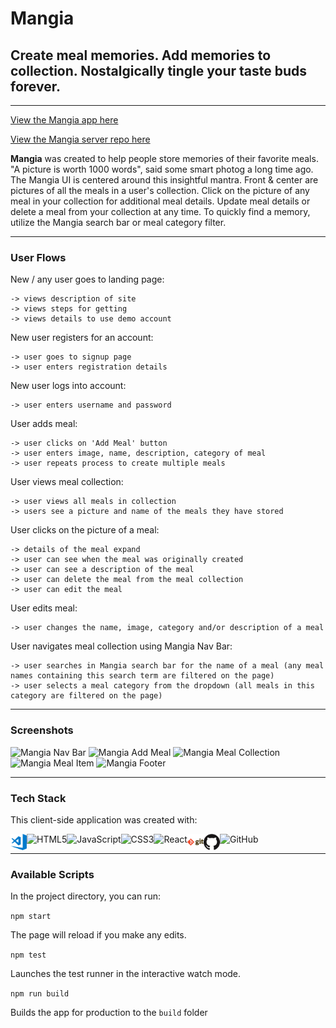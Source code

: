 # Mangia

## Create meal memories. Add memories to collection. Nostalgically tingle your taste buds forever.

---

[View the Mangia app here](https://mangia-client.vercel.app/meals)

[View the Mangia server repo here](https://github.com/sean21johnson/mangia-server)

**Mangia** was created to help people store memories of their favorite meals. "A picture is worth 1000 words", said some smart photog a long time ago. The Mangia UI is centered around this insightful mantra. Front & center are pictures of all the meals in a user's collection. Click on the picture of any meal in your collection for additional meal details. Update meal details or delete a meal from your collection at any time. To quickly find a memory, utilize the Mangia search bar or meal category filter. 

---

### User Flows

New / any user goes to landing page:

    -> views description of site
    -> views steps for getting 
    -> views details to use demo account

New user registers for an account:

    -> user goes to signup page
    -> user enters registration details

New user logs into account:

    -> user enters username and password

User adds meal:

    -> user clicks on 'Add Meal' button
    -> user enters image, name, description, category of meal
    -> user repeats process to create multiple meals

User views meal collection:

    -> user views all meals in collection
    -> users see a picture and name of the meals they have stored

User clicks on the picture of a meal:

    -> details of the meal expand
    -> user can see when the meal was originally created
    -> user can see a description of the meal
    -> user can delete the meal from the meal collection
    -> user can edit the meal

User edits meal:

    -> user changes the name, image, category and/or description of a meal

User navigates meal collection using Mangia Nav Bar:

    -> user searches in Mangia search bar for the name of a meal (any meal names containing this search term are filtered on the page)
    -> user selects a meal category from the dropdown (all meals in this category are filtered on the page) 

---

### Screenshots

<img width="400px" alt="Mangia Nav Bar" src="https://imgur.com/3D9ezOf.jpg">

<img width="400px" alt="Mangia Add Meal" src="https://imgur.com/u6dRVJi.jpg">

<img width="400px" alt="Mangia Meal Collection" src="https://imgur.com/iC90RbF.jpg">

<img width="400px" alt="Mangia Meal Item" src="https://imgur.com/Tcx6FvF.jpg">

<img width="400px" alt="Mangia Footer" src="https://imgur.com/etNK2lY.jpg">

---

### Tech Stack

This client-side application was created with:

<img align="left" alt="Visual Studio Code" width="26px" src="https://raw.githubusercontent.com/github/explore/80688e429a7d4ef2fca1e82350fe8e3517d3494d/topics/visual-studio-code/visual-studio-code.png" />
<img align="left" alt="HTML5" src="https://img.shields.io/badge/HTML-239120?style=for-the-badge&logo=html5&logoColor=white" />
<img align="left" alt="JavaScript" src="https://img.shields.io/badge/JavaScript-F7DF1E?style=for-the-badge&logo=javascript&logoColor=black" />
<img align="left" alt="CSS3" src="https://img.shields.io/badge/CSS-239120?&style=for-the-badge&logo=css3&logoColor=white" />
<img align="left" alt="React" src="https://img.shields.io/badge/React-20232A?style=for-the-badge&logo=react&logoColor=61DAFB" />
<img align="left" alt="Git" width="26px" src="https://raw.githubusercontent.com/github/explore/80688e429a7d4ef2fca1e82350fe8e3517d3494d/topics/git/git.png" />
<img align="left" alt="GitHub" width="26px" src="https://raw.githubusercontent.com/github/explore/78df643247d429f6cc873026c0622819ad797942/topics/github/github.png" />
<img align="left" alt="GitHub" src="https://img.shields.io/badge/React_Router-CA4245?style=for-the-badge&logo=react-router&logoColor=white" />  

<br/>

---

### Available Scripts

In the project directory, you can run:

`npm start`

The page will reload if you make any edits.

`npm test`

Launches the test runner in the interactive watch mode.

`npm run build`

Builds the app for production to the `build` folder